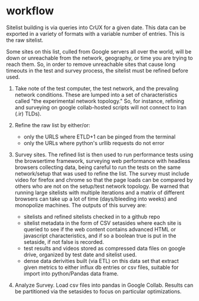 # workflow


Sitelist building is via queries into CrUX for a given date. This data
can be exported in a variety of formats with a variable number of
entries. This is the raw sitelist.

Some sites on this list, culled from Google servers all over the
world, will be down or unreachable from the network, geography, or time you are
trying to reach them. So, in order to remove unreachable sites that cause long timeouts in the
test and survey process, the sitelist must be refined before used.


1. Take note of the test computer, the test network, and the prevaling
network conditions. These are lumped into a set of characteristics
called "the experimental network topology." So, for instance, refining
and surveying on google collab-hosted scripts will not connect to Iran
(.ir) TLDs).

2. Refine the raw list by either/or:
    - only the URLS where ETLD+1 can be pinged from the terminal
    - only the URLs where python's urllib requests do not error

3. Survey sites. The refined list is then used to run performance tests using the
  browsertime framework, surveying web performance with headless
  browsers collecting data, being careful to run the tests on the same
  network/setup that was used to refine the list. The survey must
  include video for firefox and chrome so that the page loads can be
  compared by others who are not on the setup/test network topology. Be
  warned that running large sitelists with multiple iterations and a
  matrix of different browsers can take up a lot of time (days/bleeding
  into weeks) and monopolize machines.
  The outputs of this survey are:
    - sitelists and refined sitelists checked in to a github repo
    - sitelist metadata in the form of CSV setasides where each site is
    queried to see if the web content contains advanced HTML or
    javascript characteristics, and if so a boolean true is put in the
    setaside, if not false is recorded.
    - test results and videos stored as compressed data files on google
    drive, organized by test date and sitelist used.
    - dense data derivities built (via ETL) on this data set that extract given
    metrics to either influx db entries or csv files, suitable for import
    into python/Pandas data frame.

5. Analyze Survey.
  Load csv files into pandas in Google Collab. Results can be
  partitioned via the setasides to focus on particular optimizations.

